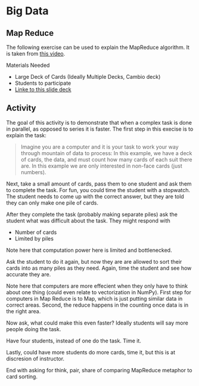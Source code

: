 # Big Data

## Map Reduce

The following exercise can be used to explain the MapReduce algorithm.
It is taken from [this video](https://www.youtube.com/watch?v=bcjSe0xCHbE).

Materials Needed

* Large Deck of Cards (Ideally Multiple Decks, Cambio deck)
* Students to participate
* [Linke to this slide deck](https://docs.google.com/presentation/d/1FrgSc3IqkmhXM3ryz4yQzVG3gjeDgJRmcFUXb27V4M8/edit?usp=sharing) 

## Activity 

The goal of this activity is to demonstrate that when a complex task is done in parallel, as opposed to series it is faster.
The first step in this execise is to explain the task:

> Imagine you are a computer and it is your task to work your way through mountain of data to process:
> In this example, we have a deck of cards, the data, and must count how many cards of each suit there are.
> In this example we are only interested in non-face cards (just numbers).

Next, take a small amount of cards, pass them to one student and ask them to complete the task.
For fun, you could time the student with a stopwatch.
The student needs to come up with the correct answer, but they are told they can only make one pile of cards.

After they complete the task (probably making separate piles) ask the student what was difficult about the task.
They might respond with 

* Number of cards
* Limited by piles

Note here that computation power here is limited and bottlenecked.

Ask the student to do it again, but now they are are allowed to sort their cards into as many piles as they need.
Again, time the student and see how accurate they are. 

Note here that computers are more effecient when they only have to think about one thing (could even relate to vectorization in NumPy).
First step for computers in Map Reduce is to Map, which is just putting similar data in correct areas.
Second, the reduce happens in the counting once data is in the right area.

Now ask, what could make this even faster?
Ideally students will say more people doing the task.

Have four students, instead of one do the task.
Time it.

Lastly, could have more students do more cards, time it, but this is at discresion of instructor.  

End with asking for think, pair, share of comparing MapReduce metaphor to card sorting. 


